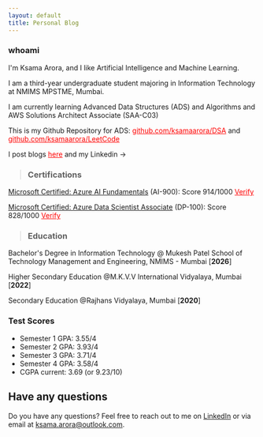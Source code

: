 ```yaml
---
layout: default
title: Personal Blog
---
```


### whoami

I'm Ksama Arora, and I like Artificial Intelligence and Machine Learning. 

I am a third-year undergraduate student majoring in Information Technology at NMIMS MPSTME, Mumbai. 

I am currently learning Advanced Data Structures (ADS) and Algorithms and AWS Solutions Architect Associate (SAA-C03)

This is my Github Repository for ADS: <a href="https://github.com/ksamaarora/DSA" style="color:red;">github.com/ksamaarora/DSA</a> and <a href="https://github.com/ksamaarora/LeetCode" style="color:red;">github.com/ksamaarora/LeetCode</a>

I post blogs <a href="/blog" style="color:red;" rel="noopener">here</a>  and my  Linkedin -> <a href="#" class="fa fa-linkedin" href = "https://www.linkedin.com/in/ksamaarora/" target="_blank" rel="noopener" ></a> &nbsp; 

<!-- Add icon library -->
<link rel="stylesheet" href="https://cdnjs.cloudflare.com/ajax/libs/font-awesome/4.7.0/css/font-awesome.min.css">

> ### Certifications

[Microsoft Certified: Azure AI Fundamentals](https://learn.microsoft.com/api/credentials/share/en-in/KsamaArora-1212/72D846A4563C157F?sharingId=1BB6F238AD2E89BB) (AI-900): Score 914/1000 <a href="https://learn.microsoft.com/api/credentials/share/en-in/KsamaArora-1212/72D846A4563C157F?sharingId=1BB6F238AD2E89BB" style="color:red;">Verify</a>

[Microsoft Certified: Azure Data Scientist Associate](https://learn.microsoft.com/api/credentials/share/en-us/KsamaArora-1212/9CA42CD19F3EAFB5?sharingId=1BB6F238AD2E89BB) (DP-100): Score 828/1000 <a href="https://learn.microsoft.com/api/credentials/share/en-us/KsamaArora-1212/9CA42CD19F3EAFB5?sharingId=1BB6F238AD2E89BB" style="color:red;">Verify</a>

> ### Education

Bachelor's Degree in Information Technology @ Mukesh Patel School of Technology Management and Engineering, NMIMS - Mumbai [**2026**]

Higher Secondary Education @M.K.V.V International Vidyalaya, Mumbai [**2022**]

Secondary Education @Rajhans Vidyalaya, Mumbai [**2020**]

### Test Scores

- Semester 1 GPA: 3.55/4
- Semester 2 GPA: 3.93/4
- Semester 3 GPA: 3.71/4
- Semester 4 GPA: 3.58/4
- CGPA current: 3.69 (or 9.23/10)

## Have any questions
Do you have any questions? Feel free to reach out to me on [LinkedIn](https://www.linkedin.com/in/ksamaarora/) or via email at [ksama.arora@outlook.com](mailto:ksama.arora@outlook.com).

<br>

